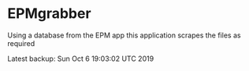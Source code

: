 # EPMgrabber
Using a database from the EPM app this application scrapes the files as required


Latest backup: Sun Oct 6 19:03:02 UTC 2019
